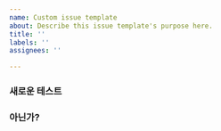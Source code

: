 ```yaml
---
name: Custom issue template
about: Describe this issue template's purpose here.
title: ''
labels: ''
assignees: ''

---
```


### 새로운 테스트

### 아닌가?
